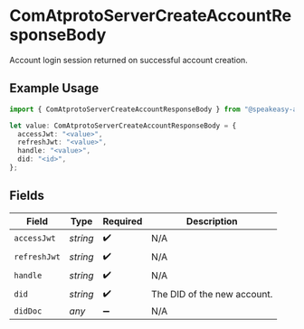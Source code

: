# ComAtprotoServerCreateAccountResponseBody

Account login session returned on successful account creation.

## Example Usage

```typescript
import { ComAtprotoServerCreateAccountResponseBody } from "@speakeasy-api/bluesky/models/operations";

let value: ComAtprotoServerCreateAccountResponseBody = {
  accessJwt: "<value>",
  refreshJwt: "<value>",
  handle: "<value>",
  did: "<id>",
};
```

## Fields

| Field                       | Type                        | Required                    | Description                 |
| --------------------------- | --------------------------- | --------------------------- | --------------------------- |
| `accessJwt`                 | *string*                    | :heavy_check_mark:          | N/A                         |
| `refreshJwt`                | *string*                    | :heavy_check_mark:          | N/A                         |
| `handle`                    | *string*                    | :heavy_check_mark:          | N/A                         |
| `did`                       | *string*                    | :heavy_check_mark:          | The DID of the new account. |
| `didDoc`                    | *any*                       | :heavy_minus_sign:          | N/A                         |